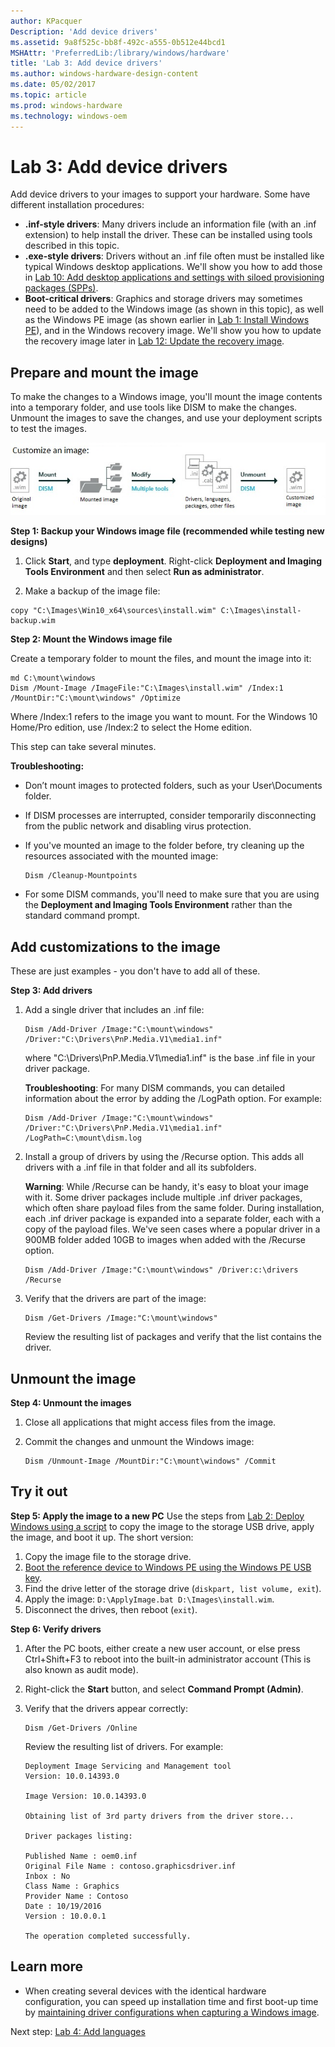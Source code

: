 ```yaml
---
author: KPacquer
Description: 'Add device drivers'
ms.assetid: 9a8f525c-bb8f-492c-a555-0b512e44bcd1
MSHAttr: 'PreferredLib:/library/windows/hardware'
title: 'Lab 3: Add device drivers'
ms.author: windows-hardware-design-content
ms.date: 05/02/2017
ms.topic: article
ms.prod: windows-hardware
ms.technology: windows-oem
---
```


# Lab 3: Add device drivers 

Add device drivers to your images to support your hardware. Some have different installation procedures:

-  **.inf-style drivers**: Many drivers include an information file (with an .inf extension) to help install the driver. These can be installed using tools described in this topic.    
-  **.exe-style drivers**: Drivers without an .inf file often must be installed like typical Windows desktop applications. We'll show you how to add those in [Lab 10: Add desktop applications and settings with siloed provisioning packages (SPPs)](add-desktop-apps-with-spps-sxs.md).
-  **Boot-critical drivers**: Graphics and storage drivers may sometimes need to be added to the Windows image (as shown in this topic), as well as the Windows PE image (as shown earlier in [Lab 1: Install Windows PE](install-windows-pe-sxs.md)), and in the Windows recovery image. We'll show you how to update the recovery image later in [Lab 12: Update the recovery image](update-the-recovery-image.md).

## <span id="Prepare_and_mount_the_image"></span>Prepare and mount the image
To make the changes to a Windows image, you'll mount the image contents into a temporary folder, and use tools like DISM to make the changes. Unmount the images to save the changes, and use your deployment scripts to test the images. 

![image: Mounting an image, making changes, and unmounting the image](images/dep-win8-sxs-createmodelspecificfiles.jpg)

**Step 1: Backup your Windows image file (recommended while testing new designs)**

1.  Click **Start**, and type **deployment**. Right-click **Deployment and Imaging Tools Environment** and then select **Run as administrator**.

2.  Make a backup of the image file:
``` syntax
copy "C:\Images\Win10_x64\sources\install.wim" C:\Images\install-backup.wim
```

**Step 2: Mount the Windows image file**

Create a temporary folder to mount the files, and mount the image into it: 
``` syntax
md C:\mount\windows
Dism /Mount-Image /ImageFile:"C:\Images\install.wim" /Index:1 /MountDir:"C:\mount\windows" /Optimize
```
Where /Index:1 refers to the image you want to mount. 
For the Windows 10 Home/Pro edition, use /Index:2 to select the Home edition.

This step can take several minutes.

**Troubleshooting:**

-   Don’t mount images to protected folders, such as your User\\Documents folder.

-   If DISM processes are interrupted, consider temporarily disconnecting from the public network and disabling virus protection.
	
-   If you've mounted an image to the folder before, try cleaning up the resources associated with the mounted image:

	``` syntax
	Dism /Cleanup-Mountpoints
	```

-   For some DISM commands, you'll need to make sure that you are using the **Deployment and Imaging Tools Environment** rather than the standard command prompt.

## <span id="Add_customizations_to_the_image"></span>Add customizations to the image
These are just examples - you don't have to add all of these.

**Step 3: Add drivers**

1.  Add a single driver that includes an .inf file:

    ``` syntax
    Dism /Add-Driver /Image:"C:\mount\windows" /Driver:"C:\Drivers\PnP.Media.V1\media1.inf"
    ```

    where "C:\\Drivers\\PnP.Media.V1\\media1.inf" is the base .inf file in your driver package.

    **Troubleshooting**: For many DISM commands, you can detailed information about the error by adding the /LogPath option. For example:

    ``` syntax
    Dism /Add-Driver /Image:"C:\mount\windows" /Driver:"C:\Drivers\PnP.Media.V1\media1.inf" /LogPath=C:\mount\dism.log
    ```

2.  Install a group of drivers by using the /Recurse option. This adds all drivers with a .inf file in that folder and all its subfolders.

    **Warning**: While /Recurse can be handy, it's easy to bloat your image with it. Some driver packages include multiple .inf driver packages, which often share payload files from the same folder. During installation, each .inf driver package is expanded into a separate folder, each with a copy of the payload files. We've seen cases where a popular driver in a 900MB folder added 10GB to images when added with the /Recurse option.

    ``` syntax
    Dism /Add-Driver /Image:"C:\mount\windows" /Driver:c:\drivers /Recurse 
    ```
    
3.  Verify that the drivers are part of the image:

    ``` syntax
    Dism /Get-Drivers /Image:"C:\mount\windows"
    ```

    Review the resulting list of packages and verify that the list contains the driver.


## <span id="Unmount_the_image"></span>Unmount the image
	
**Step 4: Unmount the images**

1.  Close all applications that might access files from the image.

2.  Commit the changes and unmount the Windows image:
    ``` syntax
    Dism /Unmount-Image /MountDir:"C:\mount\windows" /Commit
    ```

## <span id="Try_it_out"></span>Try it out

**Step 5: Apply the image to a new PC**
Use the steps from [Lab 2: Deploy Windows using a script](deploy-windows-with-a-script-sxs.md) to copy the image to the storage USB drive, apply the image, and boot it up. The short version:

1.  Copy the image file to the storage drive.
2.  [Boot the reference device to Windows PE using the Windows PE USB key](install-windows-pe-sxs.md).
3.  Find the drive letter of the storage drive (`diskpart, list volume, exit`).
4.  Apply the image: `D:\ApplyImage.bat D:\Images\install.wim`.
5.  Disconnect the drives, then reboot (`exit`).

**Step 6: Verify drivers**
1.  After the PC boots, either create a new user account, or else press Ctrl+Shift+F3 to reboot into the built-in administrator account (This is also known as audit mode).

2.  Right-click the **Start** button, and select **Command Prompt (Admin)**.

3.  Verify that the drivers appear correctly:

    ``` syntax
    Dism /Get-Drivers /Online
    ```

    Review the resulting list of drivers. For example:

    ``` syntax
    Deployment Image Servicing and Management tool
    Version: 10.0.14393.0

    Image Version: 10.0.14393.0

    Obtaining list of 3rd party drivers from the driver store...

    Driver packages listing:

    Published Name : oem0.inf
    Original File Name : contoso.graphicsdriver.inf
    Inbox : No
    Class Name : Graphics
    Provider Name : Contoso
    Date : 10/19/2016
    Version : 10.0.0.1

    The operation completed successfully.
    ```

## <span id="Learn_more"></span>Learn more

* When creating several devices with the identical hardware configuration, you can speed up installation time and first boot-up time by [maintaining driver configurations when capturing a Windows image](maintain-driver-configurations-when-capturing-a-windows-image.md). 


Next step: [Lab 4: Add languages](add-drivers-langs-universal-apps-sxs.md)